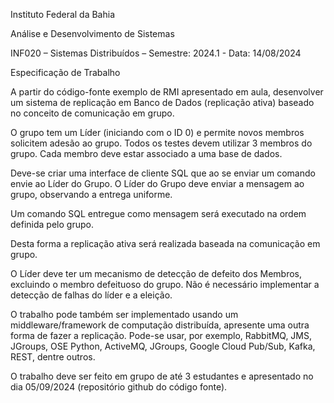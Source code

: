 Instituto Federal da Bahia

Análise e Desenvolvimento de Sistemas

INF020 – Sistemas Distribuídos – Semestre: 2024.1 - Data: 14/08/2024

Especificação de Trabalho

A partir do código-fonte exemplo de RMI apresentado em aula, desenvolver um sistema de replicação em Banco de Dados (replicação ativa) baseado no conceito de comunicação em grupo. 

O grupo tem um Líder (iniciando com o ID 0) e permite novos membros solicitem adesão ao grupo. Todos os testes devem utilizar 3 membros do grupo. Cada membro deve estar associado a uma base de dados.

Deve-se criar uma interface de cliente SQL que ao se enviar um comando envie ao Líder do Grupo. O Líder do Grupo deve enviar a mensagem ao grupo, observando a entrega uniforme. 

Um comando SQL entregue como mensagem será executado na ordem definida pelo grupo. 

Desta forma a replicação ativa será realizada baseada na comunicação em grupo.

O Líder deve ter um mecanismo de detecção de defeito dos Membros, excluindo o membro defeituoso do grupo. Não é necessário implementar a detecção de falhas do líder e a eleição.

O trabalho pode também ser implementado usando um middleware/framework de computação distribuída, apresente uma outra forma de fazer a replicação. Pode-se usar, por exemplo, RabbitMQ, JMS, JGroups, OSE Python, ActiveMQ, JGroups, Google Cloud Pub/Sub, Kafka, REST, dentre outros.

O trabalho deve ser feito em grupo de até 3 estudantes e apresentado no dia 05/09/2024 (repositório github do código fonte).
